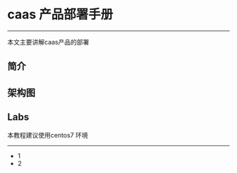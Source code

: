 # caas 产品部署手册

---

本文主要讲解caas产品的部署

## 简介

## 架构图







## Labs

本教程建议使用centos7 环境

---

* 1
* 2



